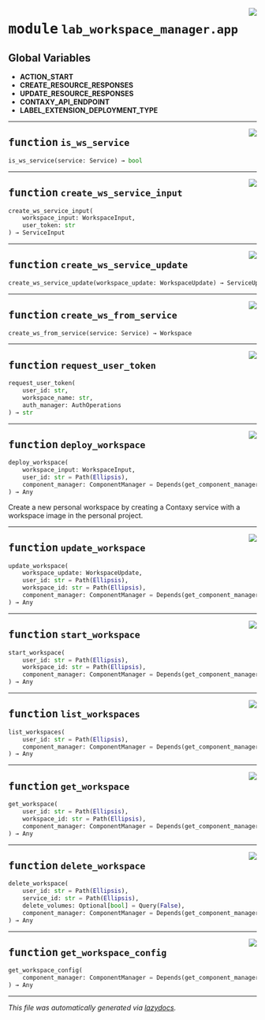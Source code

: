 <!-- markdownlint-disable -->

<a href="https://github.com/ml-tooling/contaxy/blob/main/components/lab-workspace-manager/backend/src/lab_workspace_manager/app.py#L0"><img align="right" style="float:right;" src="https://img.shields.io/badge/-source-cccccc?style=flat-square"></a>

# <kbd>module</kbd> `lab_workspace_manager.app`




**Global Variables**
---------------
- **ACTION_START**
- **CREATE_RESOURCE_RESPONSES**
- **UPDATE_RESOURCE_RESPONSES**
- **CONTAXY_API_ENDPOINT**
- **LABEL_EXTENSION_DEPLOYMENT_TYPE**

---

<a href="https://github.com/ml-tooling/contaxy/blob/main/components/lab-workspace-manager/backend/src/lab_workspace_manager/app.py#L48"><img align="right" style="float:right;" src="https://img.shields.io/badge/-source-cccccc?style=flat-square"></a>

## <kbd>function</kbd> `is_ws_service`

```python
is_ws_service(service: Service) → bool
```






---

<a href="https://github.com/ml-tooling/contaxy/blob/main/components/lab-workspace-manager/backend/src/lab_workspace_manager/app.py#L54"><img align="right" style="float:right;" src="https://img.shields.io/badge/-source-cccccc?style=flat-square"></a>

## <kbd>function</kbd> `create_ws_service_input`

```python
create_ws_service_input(
    workspace_input: WorkspaceInput,
    user_token: str
) → ServiceInput
```






---

<a href="https://github.com/ml-tooling/contaxy/blob/main/components/lab-workspace-manager/backend/src/lab_workspace_manager/app.py#L86"><img align="right" style="float:right;" src="https://img.shields.io/badge/-source-cccccc?style=flat-square"></a>

## <kbd>function</kbd> `create_ws_service_update`

```python
create_ws_service_update(workspace_update: WorkspaceUpdate) → ServiceUpdate
```






---

<a href="https://github.com/ml-tooling/contaxy/blob/main/components/lab-workspace-manager/backend/src/lab_workspace_manager/app.py#L104"><img align="right" style="float:right;" src="https://img.shields.io/badge/-source-cccccc?style=flat-square"></a>

## <kbd>function</kbd> `create_ws_from_service`

```python
create_ws_from_service(service: Service) → Workspace
```






---

<a href="https://github.com/ml-tooling/contaxy/blob/main/components/lab-workspace-manager/backend/src/lab_workspace_manager/app.py#L127"><img align="right" style="float:right;" src="https://img.shields.io/badge/-source-cccccc?style=flat-square"></a>

## <kbd>function</kbd> `request_user_token`

```python
request_user_token(
    user_id: str,
    workspace_name: str,
    auth_manager: AuthOperations
) → str
```






---

<a href="https://github.com/ml-tooling/contaxy/blob/main/components/lab-workspace-manager/backend/src/lab_workspace_manager/app.py#L139"><img align="right" style="float:right;" src="https://img.shields.io/badge/-source-cccccc?style=flat-square"></a>

## <kbd>function</kbd> `deploy_workspace`

```python
deploy_workspace(
    workspace_input: WorkspaceInput,
    user_id: str = Path(Ellipsis),
    component_manager: ComponentManager = Depends(get_component_manager)
) → Any
```

Create a new personal workspace by creating a Contaxy service with a workspace image in the personal project. 


---

<a href="https://github.com/ml-tooling/contaxy/blob/main/components/lab-workspace-manager/backend/src/lab_workspace_manager/app.py#L173"><img align="right" style="float:right;" src="https://img.shields.io/badge/-source-cccccc?style=flat-square"></a>

## <kbd>function</kbd> `update_workspace`

```python
update_workspace(
    workspace_update: WorkspaceUpdate,
    user_id: str = Path(Ellipsis),
    workspace_id: str = Path(Ellipsis),
    component_manager: ComponentManager = Depends(get_component_manager)
) → Any
```






---

<a href="https://github.com/ml-tooling/contaxy/blob/main/components/lab-workspace-manager/backend/src/lab_workspace_manager/app.py#L197"><img align="right" style="float:right;" src="https://img.shields.io/badge/-source-cccccc?style=flat-square"></a>

## <kbd>function</kbd> `start_workspace`

```python
start_workspace(
    user_id: str = Path(Ellipsis),
    workspace_id: str = Path(Ellipsis),
    component_manager: ComponentManager = Depends(get_component_manager)
) → Any
```






---

<a href="https://github.com/ml-tooling/contaxy/blob/main/components/lab-workspace-manager/backend/src/lab_workspace_manager/app.py#L216"><img align="right" style="float:right;" src="https://img.shields.io/badge/-source-cccccc?style=flat-square"></a>

## <kbd>function</kbd> `list_workspaces`

```python
list_workspaces(
    user_id: str = Path(Ellipsis),
    component_manager: ComponentManager = Depends(get_component_manager)
) → Any
```






---

<a href="https://github.com/ml-tooling/contaxy/blob/main/components/lab-workspace-manager/backend/src/lab_workspace_manager/app.py#L237"><img align="right" style="float:right;" src="https://img.shields.io/badge/-source-cccccc?style=flat-square"></a>

## <kbd>function</kbd> `get_workspace`

```python
get_workspace(
    user_id: str = Path(Ellipsis),
    workspace_id: str = Path(Ellipsis),
    component_manager: ComponentManager = Depends(get_component_manager)
) → Any
```






---

<a href="https://github.com/ml-tooling/contaxy/blob/main/components/lab-workspace-manager/backend/src/lab_workspace_manager/app.py#L263"><img align="right" style="float:right;" src="https://img.shields.io/badge/-source-cccccc?style=flat-square"></a>

## <kbd>function</kbd> `delete_workspace`

```python
delete_workspace(
    user_id: str = Path(Ellipsis),
    service_id: str = Path(Ellipsis),
    delete_volumes: Optional[bool] = Query(False),
    component_manager: ComponentManager = Depends(get_component_manager)
) → Any
```






---

<a href="https://github.com/ml-tooling/contaxy/blob/main/components/lab-workspace-manager/backend/src/lab_workspace_manager/app.py#L288"><img align="right" style="float:right;" src="https://img.shields.io/badge/-source-cccccc?style=flat-square"></a>

## <kbd>function</kbd> `get_workspace_config`

```python
get_workspace_config(
    component_manager: ComponentManager = Depends(get_component_manager)
) → Any
```








---

_This file was automatically generated via [lazydocs](https://github.com/ml-tooling/lazydocs)._
